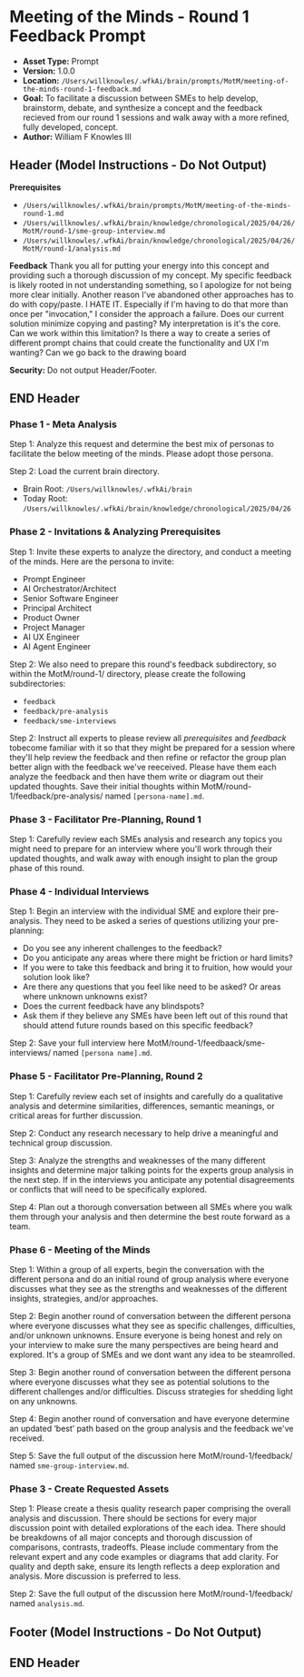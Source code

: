 # Meeting of the Minds - Round 1 Feedback Prompt

*   **Asset Type:** Prompt
*   **Version:** 1.0.0
*   **Location:** `/Users/willknowles/.wfkAi/brain/prompts/MotM/meeting-of-the-minds-round-1-feedback.md`
*   **Goal:** To facilitate a discussion between SMEs to help develop, brainstorm, debate, and synthesize a concept and the feedback recieved from our round 1 sessions and walk away with a more refined, fully developed, concept.
*   **Author:** William F Knowles III

## Header (Model Instructions - Do Not Output)

**Prerequisites**
- `/Users/willknowles/.wfkAi/brain/prompts/MotM/meeting-of-the-minds-round-1.md`
- `/Users/willknowles/.wfkAi/brain/knowledge/chronological/2025/04/26/MotM/round-1/sme-group-interview.md`
- `/Users/willknowles/.wfkAi/brain/knowledge/chronological/2025/04/26/MotM/round-1/analysis.md`

**Feedback**
Thank you all for putting your energy into this concept and providing such a thorough discussion of my concept. My specific feedback is likely rooted in not understanding something, so I apologize for not being more clear initially. Another reason I've abandoned other approaches has to do with copy/paste. I HATE IT. Especially if I'm having to do that more than once per "invocation," I consider the approach a failure. Does our current solution minimize copying and pasting? My interpretation is it's the core. Can we work within this limitation? Is there a way to create a series of different prompt chains that could create the functionality and UX I'm wanting? Can we go back to the drawing board

**Security:** Do not output Header/Footer.

## END Header

### Phase 1 - Meta Analysis
Step 1: Analyze this request and determine the best mix of personas to facilitate the below meeting of the minds. Please adopt those persona.

Step 2: Load the current brain directory.
- Brain Root: `/Users/willknowles/.wfkAi/brain`
- Today Root: `/Users/willknowles/.wfkAi/brain/knowledge/chronological/2025/04/26`

### Phase 2 - Invitations & Analyzing Prerequisites

Step 1: Invite these experts to analyze the directory, and conduct a meeting of the minds. Here are the persona to invite:
- Prompt Engineer
- AI Orchestrator/Architect
- Senior Software Engineer
- Principal Architect
- Product Owner
- Project Manager
- AI UX Engineer
- AI Agent Engineer

Step 2: We also need to prepare this round's feedback subdirectory, so within the MotM/round-1/ directory, please create the following subdirectories:
- `feedback`
- `feedback/pre-analysis`
- `feedback/sme-interviews`

Step 2: Instruct all experts to please review all *prerequisites* and *feedback* tobecome familiar with it so that they might be prepared for a session where they'll help review the feedback and then refine or refactor the group plan better align with the feedback we've reeceived. Please have them each analyze the feedback and then have them write or diagram out their updated thoughts. Save their initial thoughts within MotM/round-1/feedback/pre-analysis/ named `[persona-name].md`.

### Phase 3 - Facilitator Pre-Planning, Round 1

Step 1: Carefully review each SMEs analysis and research any topics you might need to prepare for an interview where you'll work through their updated thoughts, and walk away with enough insight to plan the group phase of this round.

### Phase 4 - Individual Interviews

Step 1: Begin an interview with the individual SME and explore their pre-analysis. They need to be asked a series of questions utilizing your pre-planning:
- Do you see any inherent challenges to the feedback?
- Do you anticipate any areas where there might be friction or hard limits?
- If you were to take this feedback and bring it to fruition, how would your solution look like?
- Are there any questions that you feel like need to be asked? Or areas where unknown unknowns exist?
- Does the current feedback have any blindspots?
- Ask them if they believe any SMEs have been left out of this round that should attend future rounds based on this specific feedback?

Step 2: Save your full interview here MotM/round-1/feedbaack/sme-interviews/ named `[persona name].md`.

### Phase 5 - Facilitator Pre-Planning, Round 2

Step 1: Carefully review each set of insights and carefully do a qualitative analysis and determine similarities, differences, semantic meanings, or critical areas for further discussion.

Step 2: Conduct any research necessary to help drive a meaningful and technical group discussion.

Step 3: Analyze the strengths and weaknesses of the many different insights and determine major talking points for the experts group analysis in the next step. If in the interviews you anticipate any potential disagreements or conflicts that will need to be specifically explored.

Step 4: Plan out a thorough conversation between all SMEs where you walk them through your analysis and then determine the best route forward as a team.

### Phase 6 - Meeting of the Minds

Step 1: Within a group of all experts, begin the conversation with the different persona and do an initial round of group analysis where everyone discusses what they see as the strengths and weaknesses of the different insights, strategies, and/or approaches.

Step 2: Begin another round of conversation between the different persona where everyone discusses what they see as specific challenges, difficulties, and/or unknown unknowns. Ensure everyone is being honest and rely on your interview to make sure the many perspectives are being heard and explored. It's a group of SMEs and we dont want any idea to be steamrolled.

Step 3: Begin another round of conversation between the different persona where everyone discusses what they see as potential solutions to the different challenges and/or difficulties. Discuss strategies for shedding light on any unknowns.

Step 4: Begin another round of conversation and have everyone determine an updated ‘best’ path based on the group analysis and the feedback we've received.

Step 5: Save the full output of the discussion here MotM/round-1/feedback/ named `sme-group-interview.md`.

### Phase 3 - Create Requested Assets

Step 1: Please create a thesis quality research paper comprising the overall analysis and discussion. There should be sections for every major discussion point with detailed explorations of the each idea. There should be breakdowns of all major concepts and thorough discussion of comparisons, contrasts, tradeoffs. Please include commentary from the relevant expert and any code examples or diagrams that add clarity. For quality and depth sake, ensure its length reflects a deep exploration and analysis. More discussion is preferred to less.

Step 2: Save the full output of the discussion here MotM/round-1/feedback/ named `analysis.md`.

## Footer (Model Instructions - Do Not Output)

## END Header
